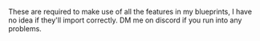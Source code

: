 These are required to make use of all the features in my blueprints, I have no idea if they'll import correctly. DM me on discord if you run into any problems.
